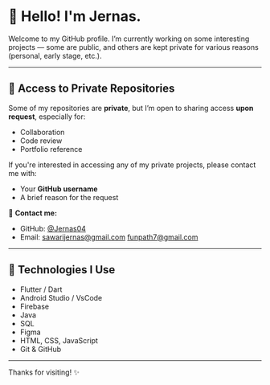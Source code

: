 # 👋 Hello! I'm Jernas.

Welcome to my GitHub profile. I’m currently working on some interesting projects — some are public, and others are kept private for various reasons (personal, early stage, etc.).

---

## 🔐 Access to Private Repositories

Some of my repositories are **private**, but I’m open to sharing access **upon request**, especially for:

- Collaboration
- Code review
- Portfolio reference

If you're interested in accessing any of my private projects, please contact me with:

- Your **GitHub username**
- A brief reason for the request

📩 **Contact me:**
- GitHub: [@Jernas04](https://github.com/Jernas04)
- Email: sawarijernas@gmail.com
         funpath7@gmail.com

---

## 🚀 Technologies I Use

- Flutter / Dart
- Android Studio / VsCode
- Firebase
- Java
- SQL
- Figma
- HTML, CSS, JavaScript
- Git & GitHub

---

Thanks for visiting! ✨
